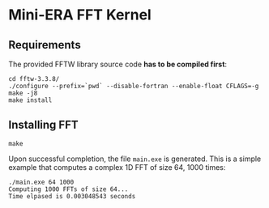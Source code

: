 # Mini-ERA FFT Kernel

## Requirements

The provided FFTW library source code **has to be compiled first**:

``` 
cd fftw-3.3.8/
./configure --prefix=`pwd` --disable-fortran --enable-float CFLAGS=-g
make -j8
make install
```

## Installing FFT

```
make
```

Upon successful completion, the file `main.exe` is generated. This is a simple example that computes a complex 1D FFT of size 64, 1000 times:

```
./main.exe 64 1000
Computing 1000 FFTs of size 64...
Time elpased is 0.003048543 seconds
```

